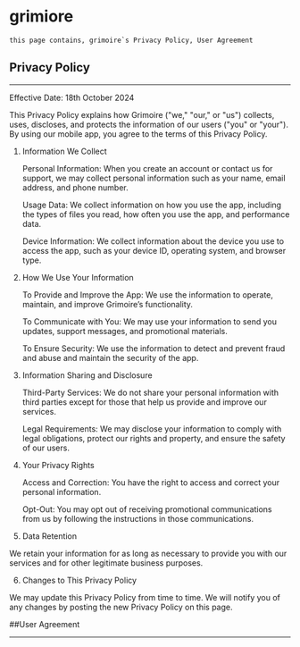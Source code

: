 # grimiore
```  
this page contains, grimoire`s Privacy Policy, User Agreement
```
## Privacy Policy
***

Effective Date: 18th October 2024

This Privacy Policy explains how Grimoire ("we," "our," or "us") collects, uses, discloses, and protects the information of our users ("you" or "your"). By using our mobile app, you agree to the terms of this Privacy Policy.

1. Information We Collect

    Personal Information: When you create an account or contact us for support, we may collect personal information such as your name, email address, and phone number.

    Usage Data: We collect information on how you use the app, including the types of files you read, how often you use the app, and performance data.

    Device Information: We collect information about the device you use to access the app, such as your device ID, operating system, and browser type.

2. How We Use Your Information

    To Provide and Improve the App: We use the information to operate, maintain, and improve Grimoire’s functionality.

    To Communicate with You: We may use your information to send you updates, support messages, and promotional materials.

    To Ensure Security: We use the information to detect and prevent fraud and abuse and maintain the security of the app.

3. Information Sharing and Disclosure

    Third-Party Services: We do not share your personal information with third parties except for those that help us provide and improve our services.

    Legal Requirements: We may disclose your information to comply with legal obligations, protect our rights and property, and ensure the safety of our users.

4. Your Privacy Rights

    Access and Correction: You have the right to access and correct your personal information.

    Opt-Out: You may opt out of receiving promotional communications from us by following the instructions in those communications.

5. Data Retention

We retain your information for as long as necessary to provide you with our services and for other legitimate business purposes.

6. Changes to This Privacy Policy

We may update this Privacy Policy from time to time. We will notify you of any changes by posting the new Privacy Policy on this page.


##User Agreement
***
